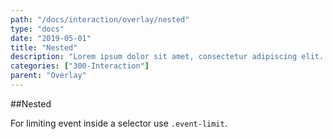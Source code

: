 ```yaml
---
path: "/docs/interaction/overlay/nested"
type: "docs"
date: "2019-05-01"
title: "Nested"
description: "Lorem ipsum dolor sit amet, consectetur adipiscing elit. Nunc tempus laoreet leo sit amet iaculis."
categories: ["300-Interaction"]
parent: "Overlay"
---
```


##Nested

For limiting event inside a selector use `.event-limit`.

<demo>
  <demovanilla src="demos/inline/docs/interaction/overlay/nested" name="nested">
  </demovanilla>
</demo>
